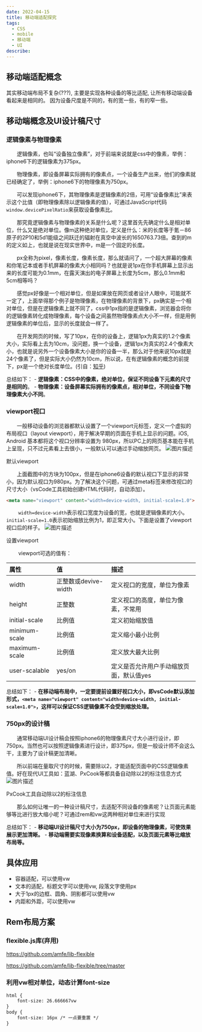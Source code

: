 ```yaml
---
date: 2022-04-15
title: 移动端适配探究
tags:
  - CSS
  - mobile
  - 移动端
  - UI
describe: 
---
```




## 移动端适配概念

其实移动端布局不复杂(???), 主要是实现各种设备的等比适配, 让所有移动端设备看起来是相同的。 因为设备尺度是不同的，有的宽一些，有的窄一些。



## 移动端概念及UI设计稿尺寸

### 逻辑像素与物理像素

  逻辑像素，也叫“设备独立像素”，对于前端来说就是css中的像素，举例：iphone6下的逻辑像素为375px。

  物理像素，即设备屏幕实际拥有的像素点，一个设备生产出来，他们的像素就已经确定了，举例：iphone6下的物理像素为750px。

  可以发现iphone6下，其物理像素是逻辑像素的2倍，可用“设备像素比”来表示这个比值（即物理像素除以逻辑像素的值），可通过JavaScript代码`window.devicePixelRatio`来获取设备像素比。

  那究竟逻辑像素与物理像素的关系是什么呢？这里首先先确定什么是相对单位，什么又是绝对单位。像m这种绝对单位，定义是什么：米的长度等于氪－86原子的2P10和5d1能级之间跃迁的辐射在真空中波长的1650763.73倍。查到的m的定义如上，也就是说在现实世界中，m是一个固定的长度。

  px全称为pixel，像素长度，像素长度，那么就请问了，一个超大屏幕的像素和你笔记本或者手机屏幕的像素大小相同吗？也就是说1px在你手机屏幕上显示出来的长度可能为0.1mm，在露天演出的电子屏幕上长度为5cm，那么0.1mm和5cm相等吗？

  感觉px好像是一个相对单位，但是如果放在网页或者设计人眼中，可能就不一定了，上面举得那个例子是物理像素，在物理像素的背景下，px确实是一个相对单位，但是在逻辑像素上就不同了，css中1px指的是逻辑像素，浏览器会将你的逻辑像素转化成物理像素，每个设备之间虽然物理像素点大小不一样，但是用例逻辑像素的单位后，显示的长度就会一样了。

  在开发网页的时候，写了10px，在你的设备上，逻辑1px为真实的1.2个像素大小，实际看上去为10cm，没问题，换一个设备，逻辑1px为真实的2.4个像素大小，也就是说另外一个设备像素大小是你的设备一半，那么对于他来说10px就是24个像素了，但是实际大小仍然为10cm，所以说，在有逻辑像素的概念的前提下，px是一个绝对长度单位。(引自：[知乎](https://www.zhihu.com/question/48166345/answer/1631677955))

总结如下：
\- **逻辑像素：CSS中的像素，绝对单位，保证不同设备下元素的尺寸是相同的**。
\- **物理像素：设备屏幕实际拥有的像素点，相对单位，不同设备下物理像素大小不同**。

### viewport视口

  一般移动设备的浏览器都默认设置了一个viewport元标签，定义一个虚拟的布局视口（layout viewport），用于解决早期的页面在手机上显示的问题。iOS, Android 基本都将这个视口分辨率设置为 980px，所以PC上的网页基本能在手机上呈现，只不过元素看上去很小，一般默认可以通过手动缩放网页。
![图片描述](https://oss.filway.cn/filway-blog/60fe6e8c0888830306770965.jpg)

默认viewport

  上面截图中的方块为100px，但是在iphone6设备的默认视口下显示的非常小，因为默认视口为980px。为了解决这个问题，可通过meta标签来修改视口的尺寸大小（vsCode工具初始创建HTML代码时，自动添加）。

```html
<meta name="viewport" content="width=device-width, initial-scale=1.0">
```

   `width=device-width`表示视口宽度为设备的宽，也就是逻辑像素的大小。`initial-scale=1.0`表示初始缩放比例为1，即正常大小。下面是设置了viewport视口后的样子。
![图片描述](http://szimg.mukewang.com/60fe6ea108758daf06770965.jpg)

设置viewport

   viewport可选的值有：

| 属性          | 值                   | 描述                                    |
| :------------ | :------------------- | :-------------------------------------- |
| width         | 正整数或devive-width | 定义视口的宽度，单位为像素              |
| height        | 正整数               | 定义视口的高度，单位为像素，不常用      |
| initial-scale | 比例值               | 定义初始缩放值                          |
| minimum-scale | 比例值               | 定义缩小最小比例                        |
| maximum-scale | 比例值               | 定义放大最大比例                        |
| user-scalable | yes/on               | 定义是否允许用户手动缩放页面，默认值yes |

总结如下：
\- **在移动端布局中，一定要提前设置好视口大小，即vsCode默认添加形式，`<meta name="viewport" content="width=device-width, initial-scale=1.0">`，这样可以保证CSS逻辑像素不会受到缩放处理。**

### 750px的设计稿

  通常移动端UI设计稿会按照iphone6的物理像素尺寸大小进行设计，即750px。当然也可以按照逻辑像素进行设计，即375px，但是一般设计师不会这么干，主要为了设计稿更加清晰。

  所以前端在量取尺寸的时候，需要除以2，才能适配页面中的CSS逻辑像素值。好在现代UI工具如：蓝湖、PxCook等都具备自动除以2的标注信息方式
![图片描述](https://oss.filway.cn/filway-blog/60fe6eae0811623303600153.jpg)

PxCook工具自动除以2的标注信息

  那么如何让唯一的一种设计稿尺寸，去适配不同设备的像素呢？让页面元素能够等比进行放大缩小呢？可通过rem和vw这两种相对单位来进行实现

总结如下：
\- **移动端UI设计稿尺寸大小为750px，即设备的物理像素，可使效果展示更加清晰。**
\- **移动端需要实现像素换算和设备适配，以及页面元素等比缩放布局等。**



## 具体应用

- 容器适配，可以使用vw 
- 文本的适配，标题文字可以使用vw, 段落文字使用px
-  大于1px的边框、圆角、阴影都可以使用vw 
- 内距和外距，可以使用vw



## Rem布局方案

### flexible.js库(弃用)

https://github.com/amfe/lib-flexible

https://github.com/amfe/lib-flexible/tree/master

### 利用vw相对单位，动态计算font-size

```html
html {
	font-size: 26.666667vw
}
body {
	font-size: 16px /* 一点要重置 */
}
```



